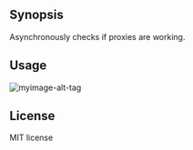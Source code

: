 ## Synopsis

Asynchronously checks if proxies are working.

## Usage

![myimage-alt-tag](http://i.imgur.com/BZtFseS.png)

## License

MIT license
